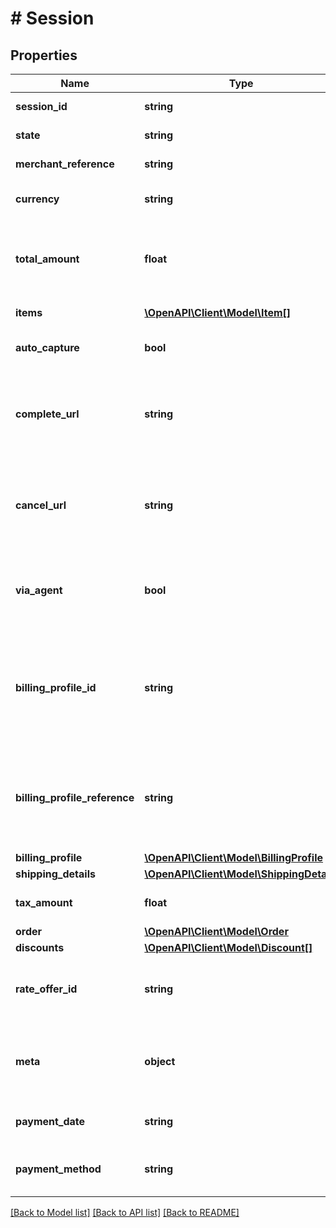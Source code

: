 # # Session

## Properties

Name | Type | Description | Notes
------------ | ------------- | ------------- | -------------
**session_id** | **string** | Returned UUID representing the Session | [optional] [readonly]
**state** | **string** | Returned state of the Session. | [optional] [readonly]
**merchant_reference** | **string** | Unique identifier provided by merchant. |
**currency** | **string** | Three-character ISO-4217 currency code used to process the payment. |
**total_amount** | **float** | Sum of all item amounts, TaxAmount, ShippingDetails.ShippingAmount and ShippingDetails.DutyAmount, minus the total of all Discounts | [optional] [readonly]
**items** | [**\OpenAPI\Client\Model\Item[]**](Item.md) | List of items to be paid. At least one Item must be supplied. |
**auto_capture** | **bool** | Indicator used to determine if an Order is auto captured after authorization. |
**complete_url** | **string** | Merchant URL to redirect a user to upon completion at a third party payment processor. This may contain \&quot;{SessionId}\&quot; anywhere in the string to have the SessionId embedded in the url. |
**cancel_url** | **string** | Merchant URL to redirect a user to after cancelling on a third party payment processor. This may contain \&quot;{SessionId}\&quot; anywhere in the string to have the SessionId embedded in the url. |
**via_agent** | **bool** | Indicates that this Session is being made by an agent, and not the end consumer. If false or not present, the Session is assumed to be placed by the end consumer. | [optional]
**billing_profile_id** | **string** | Corresponds to the BillingProfileId returned in a BillingProfile. Can be passed in to reference an existing billing profile instead of creating a new one. Exactly one of BillingProfile, BillingProfileId or BillingprofileReference are required. | [optional]
**billing_profile_reference** | **string** | Merchant supplied reference that uniquely maps to a BillingProfile. Can be passed in to reference an existing BillingProfile. Exactly one of BillingProfile, BillingProfileId or BillingprofileReference are required. | [optional]
**billing_profile** | [**\OpenAPI\Client\Model\BillingProfile**](BillingProfile.md) |  | [optional]
**shipping_details** | [**\OpenAPI\Client\Model\ShippingDetails**](ShippingDetails.md) |  | [optional]
**tax_amount** | **float** | Taxes for the entire order. Currency is defined by parent object. | [optional]
**order** | [**\OpenAPI\Client\Model\Order**](Order.md) |  | [optional]
**discounts** | [**\OpenAPI\Client\Model\Discount[]**](Discount.md) |  | [optional]
**rate_offer_id** | **string** | The 36 character GUID for a guaranteed foreign exchange rate. If omitted, the rate will be determined at the time of settlement. | [optional]
**meta** | **object** | Any optional metadata to be included. Can be a simple reference ID or some complex object containing multiple values, as long as it is valid JSON. | [optional]
**payment_date** | **string** | Date of /payment call against the session. Only present for completed sessions. | [optional] [readonly]
**payment_method** | **string** | Method used as part of a /payment call against the session. Only present for completed sessions. | [optional] [readonly]

[[Back to Model list]](../../README.md#models) [[Back to API list]](../../README.md#endpoints) [[Back to README]](../../README.md)

